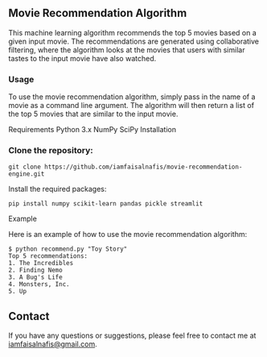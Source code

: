 ## Movie Recommendation Algorithm

This machine learning algorithm recommends the top 5 movies based on a given input movie. The recommendations are generated using collaborative filtering, where the algorithm looks at the movies that users with similar tastes to the input movie have also watched.

### Usage

To use the movie recommendation algorithm, simply pass in the name of a movie as a command line argument. The algorithm will then return a list of the top 5 movies that are similar to the input movie.

Requirements
Python 3.x
NumPy
SciPy
Installation

### Clone the repository:

```git clone https://github.com/iamfaisalnafis/movie-recommendation-engine.git```

Install the required packages:

```pip install numpy scikit-learn pandas pickle streamlit```

Example

Here is an example of how to use the movie recommendation algorithm:


```
$ python recommend.py "Toy Story"
Top 5 recommendations:
1. The Incredibles
2. Finding Nemo
3. A Bug's Life
4. Monsters, Inc.
5. Up
```

## Contact
If you have any questions or suggestions, please feel free to contact me at iamfaisalnafis@gmail.com.
